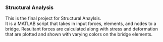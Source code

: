 ### Structural Analysis
This is the final project for Structural Anaylsis.  
It is a MATLAB script that takes in input forces, elements, and nodes to a bridge. Resultant forces are calculated along with stress and deformation that are plotted and shown with varying colors on the bridge elements.
